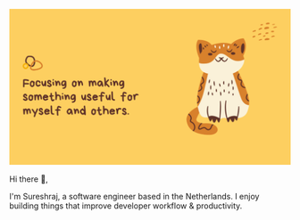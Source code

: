 ![profile intro](https://raw.githubusercontent.com/m-sureshraj/m-sureshraj/HEAD/profile-intro.png)

Hi there 👋, <br/>

I'm Sureshraj, a software engineer based in the Netherlands.
I enjoy building things that improve developer workflow & productivity.
